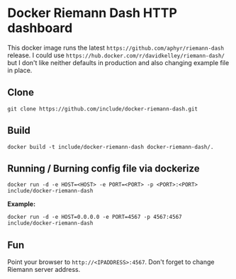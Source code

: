 # Docker Riemann Dash HTTP dashboard

This docker image runs the latest ```https://github.com/aphyr/riemann-dash``` release.
I could use ```https://hub.docker.com/r/davidkelley/riemann-dash/``` but I don't like neither defaults in production and also changing example file in place.

## Clone

```git clone https://github.com/include/docker-riemann-dash.git```

## Build

```docker build -t include/docker-riemann-dash docker-riemann-dash/.```

## Running / Burning config file via dockerize

```docker run -d -e HOST=<HOST> -e PORT=<PORT> -p <PORT>:<PORT> include/docker-riemann-dash```

**Example:**

```docker run -d -e HOST=0.0.0.0 -e PORT=4567 -p 4567:4567 include/docker-riemann-dash```

## Fun

Point your browser to ```http://<IPADDRESS>:4567```. Don't forget to change Riemann server address.
